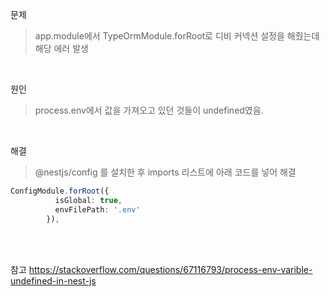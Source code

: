 문제
> app.module에서  TypeOrmModule.forRoot로 디비 커넥션 설정을 해줬는데 해당 에러 발생

<br>

원인
> process.env에서 값을 가져오고 있던 것들이 undefined였음.

<br>

해결
> @nestjs/config 를 설치한 후 imports 리스트에 아래 코드를 넣어 해결
```ts
ConfigModule.forRoot({
          isGlobal: true,
          envFilePath: '.env'
        }),
```

<br>
<br>

참고 https://stackoverflow.com/questions/67116793/process-env-varible-undefined-in-nest-js
